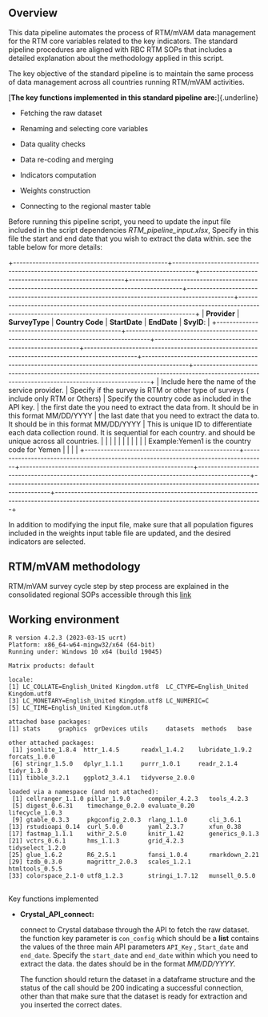 ## Overview

This data pipeline automates the process of RTM/mVAM data management for the RTM core variables related to the key indicators. The standard pipeline procedures are aligned with RBC RTM SOPs that includes a detailed explanation about the methodology applied in this script.

The key objective of the standard pipeline is to maintain the same process of data management across all countries running RTM/mVAM activities.

[**The key functions implemented in this standard pipeline are:**]{.underline}

-   Fetching the raw dataset

-   Renaming and selecting core variables

-   Data quality checks

-   Data re-coding and merging

-   Indicators computation

-   Weights construction

-   Connecting to the regional master table

Before running this pipeline script, you need to update the input file included in the script dependencies *RTM_pipeline_input.xlsx*, Specify in this file the start and end date that you wish to extract the data within. see the table below for more details:

+------------------------------------------------+-------------------------------------------------------------------------------------+------------------------------------------------------+----------------------------------------------------------------------------------------------+--------------------------------------------------------------------------------------------+----------------------------------------------------------------------------------------------------------------------------------------------+
| **Provider**                                   | **SurveyType**                                                                      | **Country Code**                                     | **StartDate**                                                                                | **EndDate**                                                                                | **SvyID**:                                                                                                                                   |
+------------------------------------------------+-------------------------------------------------------------------------------------+------------------------------------------------------+----------------------------------------------------------------------------------------------+--------------------------------------------------------------------------------------------+----------------------------------------------------------------------------------------------------------------------------------------------+
| Include here the name of the service provider. | Specify if the survey is RTM or other type of surveys ( include only RTM or Others) | Specify the country code as included in the API key. | the first date the you need to extract the data from. It should be in this format MM/DD/YYYY | the last date that you need to extract the data to. It should be in this format MM/DD/YYYY | This is unique ID to differentiate each data collection round. It is sequential for each country. and should be unique across all countries. |
|                                                |                                                                                     |                                                      |                                                                                              |                                                                                            |                                                                                                                                              |
|                                                |                                                                                     | Example:Yemen1 is the country code for Yemen         |                                                                                              |                                                                                            |                                                                                                                                              |
+------------------------------------------------+-------------------------------------------------------------------------------------+------------------------------------------------------+----------------------------------------------------------------------------------------------+--------------------------------------------------------------------------------------------+----------------------------------------------------------------------------------------------------------------------------------------------+

In addition to modifying the input file, make sure that all population figures included in the weights input table file are updated, and the desired indicators are selected.

## RTM/mVAM methodology 

RTM/mVAM survey cycle step by step process are explained in the consolidated regional SOPs accessible through this [link](https://wfp.sharepoint.com/:w:/s/RBC-Nearreal-timemonitoringsystem/EfLHfxeUpDJJom9vmhDFVgQB2HAfN0-PxVkXGtflBXSxzQ?e=ySl2b5)

## Working environment

```         
R version 4.2.3 (2023-03-15 ucrt)
Platform: x86_64-w64-mingw32/x64 (64-bit)
Running under: Windows 10 x64 (build 19045)

Matrix products: default

locale:
[1] LC_COLLATE=English_United Kingdom.utf8  LC_CTYPE=English_United Kingdom.utf8   
[3] LC_MONETARY=English_United Kingdom.utf8 LC_NUMERIC=C                           
[5] LC_TIME=English_United Kingdom.utf8    

attached base packages:
[1] stats     graphics  grDevices utils     datasets  methods   base     

other attached packages:
 [1] jsonlite_1.8.4  httr_1.4.5      readxl_1.4.2    lubridate_1.9.2 forcats_1.0.0  
 [6] stringr_1.5.0   dplyr_1.1.1     purrr_1.0.1     readr_2.1.4     tidyr_1.3.0    
[11] tibble_3.2.1    ggplot2_3.4.1   tidyverse_2.0.0

loaded via a namespace (and not attached):
 [1] cellranger_1.1.0 pillar_1.9.0     compiler_4.2.3   tools_4.2.3     
 [5] digest_0.6.31    timechange_0.2.0 evaluate_0.20    lifecycle_1.0.3 
 [9] gtable_0.3.3     pkgconfig_2.0.3  rlang_1.1.0      cli_3.6.1       
[13] rstudioapi_0.14  curl_5.0.0       yaml_2.3.7       xfun_0.38       
[17] fastmap_1.1.1    withr_2.5.0      knitr_1.42       generics_0.1.3  
[21] vctrs_0.6.1      hms_1.1.3        grid_4.2.3       tidyselect_1.2.0
[25] glue_1.6.2       R6_2.5.1         fansi_1.0.4      rmarkdown_2.21  
[29] tzdb_0.3.0       magrittr_2.0.3   scales_1.2.1     htmltools_0.5.5 
[33] colorspace_2.1-0 utf8_1.2.3       stringi_1.7.12   munsell_0.5.0
```

## 

Key functions implemented

-   **Crystal_API_connect:**

    connect to Crystal database through the API to fetch the raw dataset. the function key parameter is `con_config` which should be a **list** contains the values of the three main API parameters `API_Key` , `Start_date` and `end_date`. Specify the `start_date` and `end_date` within which you need to extract the data. the dates should be in the format *MM/DD/YYYY.*

    The function should return the dataset in a dataframe structure and the status of the call should be 200 indicating a successful connection, other than that make sure that the dataset is ready for extraction and you inserted the correct dates.
